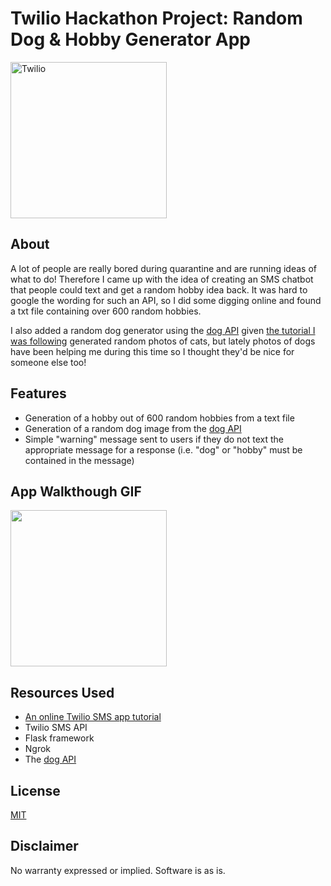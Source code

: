 # Twilio Hackathon Project: Random Dog & Hobby Generator App
 
<a  href="https://www.twilio.com">
<img  src="https://static0.twilio.com/marketing/bundles/marketing/img/logos/wordmark-red.svg"  alt="Twilio"  width="250"  />
</a>

## About

A lot of people are really bored during quarantine and are running ideas of what to do! Therefore I came up with the idea of creating an SMS chatbot that people could text and get a random hobby idea back. It was hard to google the wording for such an API, so I did some digging online and found a txt file containing over 600 random hobbies.

I also added a random dog generator using the [dog API](https://dog.ceo/dog-api/) given [the tutorial I was following](https://www.twilio.com/blog/build-a-sms-chatbot-with-python-flask-and-twilio) generated random photos of cats, but lately photos of dogs have been helping me during this time so I thought they'd be nice for someone else too!

## Features

- Generation of a hobby out of 600 random hobbies from a text file
- Generation of a random dog image from the [dog API](https://dog.ceo/dog-api/)
- Simple "warning" message sent to users if they do not text the appropriate message for a response (i.e. "dog" or "hobby" must be contained in the message)

## App Walkthough GIF
<img src="https://media.giphy.com/media/PiRu7sQkOVUcUplF1A/giphy.gif" width=250><br>


## Resources Used

- [An online Twilio SMS app tutorial](https://www.twilio.com/blog/build-a-sms-chatbot-with-python-flask-and-twilio)
- Twilio SMS API
- Flask framework
- Ngrok
- The [dog API](https://dog.ceo/dog-api/)

## License

[MIT](http://www.opensource.org/licenses/mit-license.html)

## Disclaimer

No warranty expressed or implied. Software is as is.
